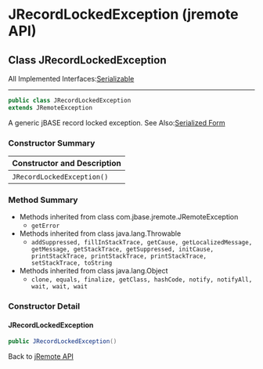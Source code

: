 # JRecordLockedException (jremote API)

<PageHeader />

## Class JRecordLockedException

All Implemented Interfaces:[Serializable](http://java.sun.com/j2se/1.5.0/docs/api/java/io/Serializable.html?is-external=true "class or interface in java.io")

* * *

```java
public class JRecordLockedException
extends JRemoteException
```

A generic jBASE record locked exception.
See Also:[Serialized Form](./../../jrcs/serialized-form#com.jbase.jremote)

### Constructor Summary

| Constructor and Description |
| --- |
| `JRecordLockedException()`  |

### Method Summary

- Methods inherited from class com.jbase.jremote.JRemoteException
  - `getError`
- Methods inherited from class java.lang.Throwable
  - `addSuppressed, fillInStackTrace, getCause, getLocalizedMessage, getMessage, getStackTrace, getSuppressed, initCause, printStackTrace, printStackTrace, printStackTrace, setStackTrace, toString`
- Methods inherited from class java.lang.Object
  - `clone, equals, finalize, getClass, hashCode, notify, notifyAll, wait, wait, wait`

### Constructor Detail

#### JRecordLockedException

```java
public JRecordLockedException()
```

Back to [jRemote API](./../../README.md)

<PageFooter />
